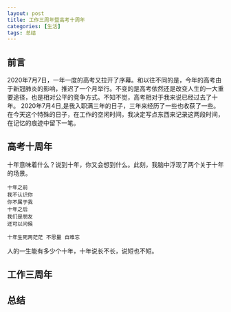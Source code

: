 ```yaml
---
layout: post
title: 工作三周年暨高考十周年
categories: [生活]
tags: 总结
---
```


## 前言

2020年7月7日，一年一度的高考又拉开了序幕。和以往不同的是，今年的高考由于新冠肺炎的影响，推迟了一个月举行。不变的是高考依然还是改变人生的一大重要途径，也是相对公平的竞争方式。不知不觉，高考相对于我来说已经过去了十年。
2020年7月4日,是我入职满三年的日子，三年来经历了一些也收获了一些。在今天这个特殊的日子，在工作的空闲时间，我决定写点东西来记录这两段时间，在记忆的痕迹中留下一笔。

## 高考十周年

十年意味着什么？说到十年，你又会想到什么。此刻，我脑中浮现了两个关于十年的场景。

```
十年之前
我不认识你
你不属于我
十年之后
我们是朋友
还可以问候
```
```
十年生死两茫茫 不思量 自难忘
```

人的一生能有多少个十年，十年说长不长，说短也不短。

## 工作三周年

## 总结
